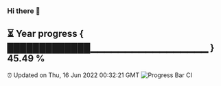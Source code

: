 ### Hi there 👋
⏳ Year progress { █████████████▁▁▁▁▁▁▁▁▁▁▁▁▁▁▁▁▁ } 45.49 %
---
⏰ Updated on Thu, 16 Jun 2022 00:32:21 GMT
![Progress Bar CI](https://github.com/Moyi321/Moyi321/workflows/Progress%20Bar%20CI/badge.svg)
